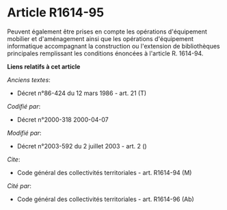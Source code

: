 # Article R1614-95

Peuvent également être prises en compte les opérations d'équipement mobilier et d'aménagement ainsi que les opérations
d'équipement informatique accompagnant la construction ou l'extension de bibliothèques principales remplissant les conditions
énoncées à l'article R. 1614-94.

**Liens relatifs à cet article**

_Anciens textes_:

  - Décret n°86-424 du 12 mars 1986 - art. 21 (T)

_Codifié par_:

  - Décret n°2000-318 2000-04-07

_Modifié par_:

  - Décret n°2003-592 du 2 juillet 2003 - art. 2 ()

_Cite_:

  - Code général des collectivités territoriales - art. R1614-94 (M)

_Cité par_:

  - Code général des collectivités territoriales - art. R1614-96 (Ab)
